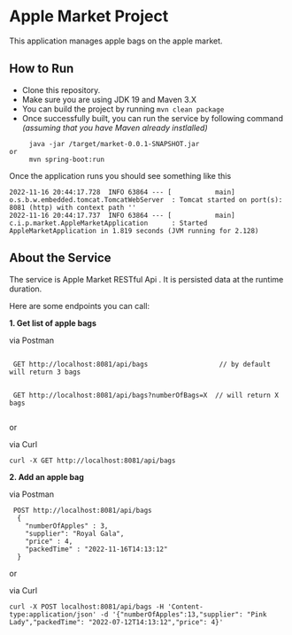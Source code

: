 # Apple Market  Project


This application manages apple bags on the apple market.

## How to Run
- Clone this repository.
- Make sure you are using JDK 19 and Maven 3.X
- You can build the project by running `mvn clean package`
- Once successfully built, you can run the service by following command *(assuming that you have Maven already instlalled)*

```
     java -jar /target/market-0.0.1-SNAPSHOT.jar
or
     mvn spring-boot:run
```

Once the application runs you should see something like this

~~~
2022-11-16 20:44:17.728  INFO 63864 --- [           main] o.s.b.w.embedded.tomcat.TomcatWebServer  : Tomcat started on port(s): 8081 (http) with context path ''
2022-11-16 20:44:17.737  INFO 63864 --- [           main] c.i.p.market.AppleMarketApplication      : Started AppleMarketApplication in 1.819 seconds (JVM running for 2.128)

~~~

## About the Service

The service is Apple Market RESTful Api . It is persisted data at the runtime duration.

Here are some endpoints you can call:

**1. Get list of apple bags**

via Postman

```

 GET http://localhost:8081/api/bags                  // by default will return 3 bags
 
 
 GET http://localhost:8081/api/bags?numberOfBags=X  // will return X bags
 
```

or 

via Curl

```
curl -X GET http://localhost:8081/api/bags

```


**2. Add an apple bag**

via Postman

```
 POST http://localhost:8081/api/bags
  {
    "numberOfApples" : 3,
    "supplier": "Royal Gala",
    "price" : 4,
	"packedTime" : "2022-11-16T14:13:12"
  }

```
or 

via Curl

```
curl -X POST localhost:8081/api/bags -H 'Content-type:application/json' -d '{"numberOfApples":13,"supplier": "Pink Lady","packedTime": "2022-07-12T14:13:12","price": 4}'

```
